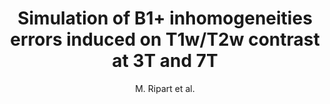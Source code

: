 ---
cat: metric
subcat: metric
bestof: false
author: M. Ripart et al.
title: Simulation of B1+ inhomogeneities errors induced on T1w/T2w contrast at 3T and 7T
year: 2020
type: inproceedings
booktitle: Proceedings of the International Society for Magnetic Resonance in Medicine
---